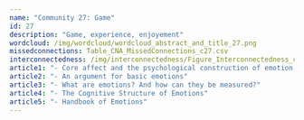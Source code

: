 ```yaml
---
name: "Community 27: Game"
id: 27
description: "Game, experience, enjoyement"
wordcloud: /img/wordcloud/wordcloud_abstract_and_title_27.png
missedconnections: Table_CNA_MissedConnections_c27.csv
interconnectedness: /img/interconnectedness/Figure_Interconnectedness_c27.png
article1: "- Core affect and the psychological construction of emotion."
article2: "- An argument for basic emotions"
article3: "- What are emotions? And how can they be measured?"
article4: "- The Cognitive Structure of Emotions"
article5: "- Handbook of Emotions"
---
```

